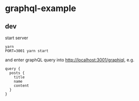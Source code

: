 # graphql-example

## dev

start server

```
yarn
PORT=3001 yarn start
```

and enter graphQL query into [http://localhost:3001/graphiql](http://localhost:3001/graphiql), e.g.

```
query {
  posts {
    title
    name
    content
  }
}
```
